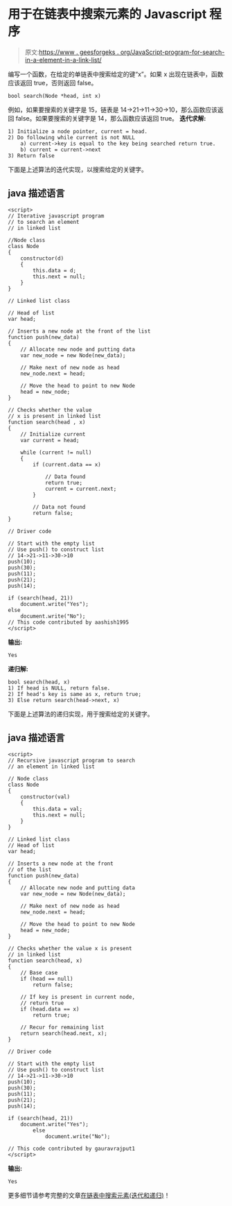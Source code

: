 # 用于在链表中搜索元素的 Javascript 程序

> 原文:[https://www . geesforgeks . org/JavaScript-program-for-search-in-a-element-in-a-link-list/](https://www.geeksforgeeks.org/javascript-program-for-searching-an-element-in-a-linked-list/)

编写一个函数，在给定的单链表中搜索给定的键“x”。如果 x 出现在链表中，函数应该返回 true，否则返回 false。

```
bool search(Node *head, int x) 
```

例如，如果要搜索的关键字是 15，链表是 14->21->11->30->10，那么函数应该返回 false。如果要搜索的关键字是 14，那么函数应该返回 true。
**迭代求解:**

```
1) Initialize a node pointer, current = head.
2) Do following while current is not NULL
    a) current->key is equal to the key being searched return true.
    b) current = current->next
3) Return false 
```

下面是上述算法的迭代实现，以搜索给定的关键字。

## java 描述语言

```
<script>
// Iterative javascript program
// to search an element
// in linked list

//Node class
class Node
{
    constructor(d)
    {
        this.data = d;
        this.next = null;
    }
}

// Linked list class

// Head of list
var head;

// Inserts a new node at the front of the list
function push(new_data)
{
    // Allocate new node and putting data
    var new_node = new Node(new_data);

    // Make next of new node as head
    new_node.next = head;

    // Move the head to point to new Node
    head = new_node;
}

// Checks whether the value
// x is present in linked list
function search(head , x)
{
    // Initialize current
    var current = head;

    while (current != null)
    {
        if (current.data == x)

            // Data found
            return true;
            current = current.next;
        }

        // Data not found
        return false;
}

// Driver code

// Start with the empty list
// Use push() to construct list
// 14->21->11->30->10
push(10);
push(30);
push(11);
push(21);
push(14);

if (search(head, 21))
    document.write("Yes");
else
    document.write("No");
// This code contributed by aashish1995
</script>
```

**输出:**

```
Yes
```

**递归解:**

```
bool search(head, x)
1) If head is NULL, return false.
2) If head's key is same as x, return true;
3) Else return search(head->next, x) 
```

下面是上述算法的递归实现，用于搜索给定的关键字。

## java 描述语言

```
<script>
// Recursive javascript program to search
// an element in linked list

// Node class
class Node
{
    constructor(val)
    {
        this.data = val;
        this.next = null;
    }
}

// Linked list class
// Head of list
var head;

// Inserts a new node at the front
// of the list
function push(new_data)
{
    // Allocate new node and putting data
    var new_node = new Node(new_data);

    // Make next of new node as head
    new_node.next = head;

    // Move the head to point to new Node
    head = new_node;
}

// Checks whether the value x is present
// in linked list
function search(head, x)
{
    // Base case
    if (head == null)
        return false;

    // If key is present in current node,
    // return true
    if (head.data == x)
        return true;

    // Recur for remaining list
    return search(head.next, x);
}

// Driver code

// Start with the empty list
// Use push() to construct list
// 14->21->11->30->10
push(10);
push(30);
push(11);
push(21);
push(14);

if (search(head, 21))
    document.write("Yes");
        else
            document.write("No");

// This code contributed by gauravrajput1
</script>
```

**输出:**

```
Yes
```

更多细节请参考完整的文章[在链表中搜索元素(迭代和递归)](https://www.geeksforgeeks.org/search-an-element-in-a-linked-list-iterative-and-recursive/)！